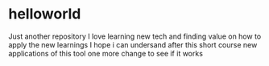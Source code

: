 # helloworld
Just another repository
I love learning new tech and finding value on how to apply the new learnings
I hope i can undersand after this short course new applications of this tool
one more change to see if it works
